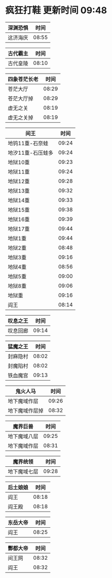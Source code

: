 # 疯狂打鞋 更新时间 09:48

| 深渊恐惧   | 时间    |
|--------|-------|
| 这济海庆 | 08:55 |

| 古代霸主   | 时间    |
|--------|-------|
| 古代皇陵 | 08:10 |

| 四象苍茫长老   | 时间    |
|--------|-------|
| 苍茫大厅 | 08:29 |
| 苍茫大厅掉 | 08:29 |
| 虚无之关 | 08:19 |
| 虚无之关掉 | 08:19 |

| 间王   | 时间    |
|--------|-------|
| 地钨11重-石奈蛙 | 09:24 |
| 地汐11重-石压蛙多 | 09:24 |
| 地狱10重 | 09:23 |
| 地狱11重 | 09:24 |
| 地狱12重 | 09:28 |
| 地狱13重 | 09:32 |
| 地狱14重 | 09:33 |
| 地狱15重 | 09:38 |
| 地狱16重 | 09:39 |
| 地狱17重 | 09:44 |
| 地狱1重 | 09:44 |
| 地狱2重 | 08:48 |
| 地狱3重 | 09:16 |
| 地狱4重 | 08:56 |
| 地狱5重 | 09:00 |
| 地狱8重 | 09:06 |
| 地狱重 | 09:16 |
| 阎王 | 08:14 |

| 叹息之王   | 时间    |
|--------|-------|
| 叹息回廊 | 09:14 |

| 猛魔之王   | 时间    |
|--------|-------|
| 封麻隐村 | 08:02 |
| 封魔陷村 | 08:02 |
| 铁血魔宫 | 09:13 |

| 鬼火人马   | 时间    |
|--------|-------|
| 地下魔域作层 | 09:26 |
| 地下魔域作层掉 | 08:32 |

| 魔界巨兽   | 时间    |
|--------|-------|
| 地下魔域八层 | 09:25 |
| 地下魔域作层 | 08:31 |

| 魔界统领   | 时间    |
|--------|-------|
| 地下魔域七层 | 09:28 |

| 后土娘娘   | 时间    |
|--------|-------|
| 阎王 | 08:18 |
| 阎王殿 | 08:18 |

| 东岳大帝   | 时间    |
|--------|-------|
| 阎王 | 08:25 |

| 酆都大帝   | 时间    |
|--------|-------|
| 间王网 | 08:32 |
| 阎王 | 08:32 |